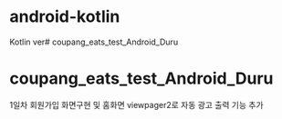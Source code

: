 # android-kotlin

Kotlin ver# coupang_eats_test_Android_Duru
# coupang_eats_test_Android_Duru
1일차
회원가입 화면구현 및 홈화면 viewpager2로 자동 광고 출력 기능 추가
